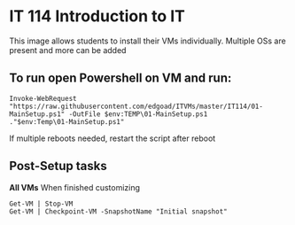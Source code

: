 # IT 114 Introduction to IT
This image allows students to install their VMs individually. Multiple OSs are present and more can be added

## To run open Powershell on VM and run:
```
Invoke-WebRequest "https://raw.githubusercontent.com/edgoad/ITVMs/master/IT114/01-MainSetup.ps1" -OutFile $env:TEMP\01-MainSetup.ps1
."$env:Temp\01-MainSetup.ps1"
```

If multiple reboots needed, restart the script after reboot


## Post-Setup tasks
**All VMs**
When finished customizing
```
Get-VM | Stop-VM
Get-VM | Checkpoint-VM -SnapshotName "Initial snapshot"
```